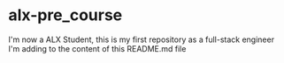 # alx-pre_course
I'm now a ALX Student, this is my first repository as a full-stack engineer
I'm adding to the content of this README.md file
